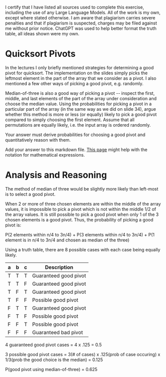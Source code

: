 I certify that I have listed all sources used to complete this exercise, including the use of any Large Language Models. All of the work is my own, except where stated otherwise. I am aware that plagiarism carries severe penalties and that if plagiarism is suspected, charges may be filed against me without prior notice. ChatGPT was used to help better format the truth table, all ideas shown were my own.
# Quicksort Pivots

In the lectures I only briefly mentioned strategies for determining a good pivot
for quicksort. The implementation on the slides simply picks the leftmost
element in the part of the array that we consider as a pivot. I also mentioned a
few other ways of picking a good pivot, e.g. randomly.

Median-of-three is also a good way of picking a pivot -- inspect the first,
middle, and last elements of the part of the array under consideration and
choose the median value. Using the probabilities for picking a pivot in a
particular part of the array (in the same way as we did on slide 34), argue
whether this method is more or less (or equally) likely to pick a good pivot
compared to simply choosing the first element. Assume that all permutations are
equally likely, i.e. the input array is ordered randomly.

Your answer must derive probabilities for choosing a good pivot and
quantitatively reason with them.

Add your answer to this markdown file. [This
page](https://docs.github.com/en/get-started/writing-on-github/working-with-advanced-formatting/writing-mathematical-expressions)
might help with the notation for mathematical expressions.

# Analysis and Reasoning
The method of median of three would be slightly more likely than left-most is to select a good pivot.

When 2 or more of three chosen elements are within the middle of the array values, it is impossible to pick a pivot which is not 
within the middle 1/2 of the array values. It is still possible to pick a good pivot when only 1 of the 3 chosen elements is a good
pivot. Thus, the probability of picking a good pivot is:

P(2 elements within n/4 to 3n/4) + P(3 elements within n/4 to 3n/4) + P(1 element is in n/4 to 3n/4 and chosen as median of the three)

Using a truth table, there are 8 possible cases with each case being equally likely.

| a | b | c | Description                   |
|---|---|---|-------------------------------|
| T | T | T | Guaranteed good pivot         |
| T | T | F | Guaranteed good pivot         |
| T | F | T | Guaranteed good pivot         |
| T | F | F | Possible good pivot           |
| F | T | T | Guaranteed good pivot         |
| F | T | F | Possible good pivot           |
| F | F | T | Possible good pivot           |
| F | F | F | Guaranteed bad pivot          |

4 guaranteed good pivot cases = 4 x .125 = 0.5

3 possible good pivot cases = 3(# of cases) x .125(prob of case occuring) x 1/3(prob the good choice is the median) = 0.125

P(good pivot using median-of-three) = 0.625
